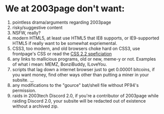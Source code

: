 # We at 2003page don't want:

1. pointless drama/arguments regarding 2003page
2. risky/suggestive content
3. NSFW, really?
4. modern HTML5, at least use HTML5 that IE8 supports, or IE9-supported HTML5 if really want to be somewhat expriemental.
5. CSS3, too modern, and old browsers choke hard on CSS3, use frontpage's CSS or read the [CSS 2.2 speficiation](https://www.w3.org/TR/CSS22/)
6. any links to mallicious programs, old or new, meme-y or not. Examples of what i mean: MEMZ, BonziBuddy, ILoveYou.
7. scripts that lag down a internet browser just to get 0.00001 bitcoins, if you want money, find other ways other than putting a miner in your subsite. ._.
8. any modifications to the "gource" bat/shell file without PF94's permission.
9. raids in 2003tech Discord 2.0, if you're a contributor of 2003page while raiding Discord 2.0, your subsite will be redacted out of existence without a archived zip.
